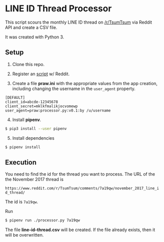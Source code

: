 # LINE ID Thread Processor

This script scours the monthly LINE ID thread on [/r/TsumTsum](https://www.reddit.com/r/TsumTsum) via Reddit API and create a CSV file.

It was created with Python 3.

## Setup

1. Clone this repo.

2. Register an [script](https://www.reddit.com/prefs/apps) w/ Reddit.

3. Create a file __praw.ini__ with the appropriate values from the app creation, including changing the username in the `user_agent` property.

  ```
  [DEFAULT]
  client_id=abcde-12345678
  client_secret=mklkfmalikjocvomewp
  user_agent=praw:processor.py:v0.1:by /u/username
  ```

4. Install __pipenv__.

  ```bash
  $ pip3 install --user pipenv
  ```

5. Install dependencies

  ```bash
  $ pipenv install
  ```

## Execution

You need to find the id for the thread you want to process. The URL of the the November 2017 thread is

`https://www.reddit.com/r/TsumTsum/comments/7a19qw/november_2017_line_id_thread/`

The id is `7a19qw`.

Run

```bash
$ pipenv run ./processor.py 7a19qw
```

The file __line-id-thread.csv__ will be created. If the file already exists, then it will be overwritten.
